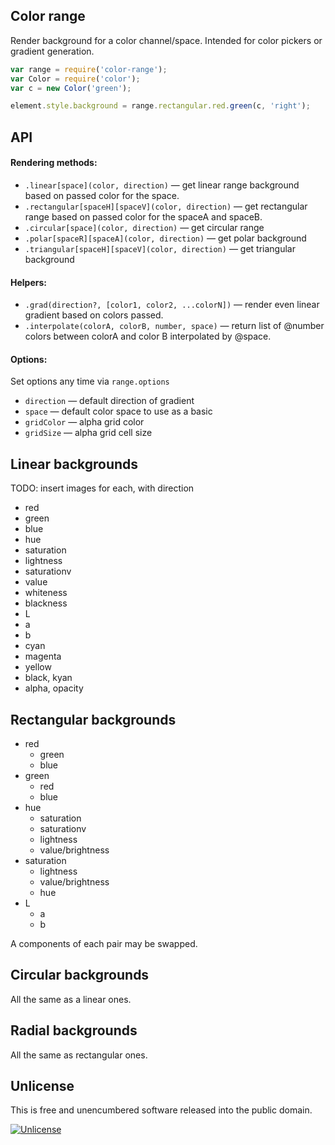 ## Color range

Render background for a color channel/space. Intended for color pickers or gradient generation.


```js
var range = require('color-range');
var Color = require('color');
var c = new Color('green');

element.style.background = range.rectangular.red.green(c, 'right');
```

## API

#### Rendering methods:

* `.linear[space](color, direction)` — get linear range background based on passed color for the space.
* `.rectangular[spaceH][spaceV](color, direction)` — get rectangular range based on passed color for the spaceA and spaceB.
* `.circular[space](color, direction)` — get circular range
* `.polar[spaceR][spaceA](color, direction)` — get polar background
* `.triangular[spaceH][spaceV](color, direction)` — get triangular background

#### Helpers:

* `.grad(direction?, [color1, color2, ...colorN])` — render even linear gradient based on colors passed.
* `.interpolate(colorA, colorB, number, space)` — return list of @number colors between colorA and color B interpolated by @space.


#### Options:

Set options any time via `range.options`

* `direction` — default direction of gradient
* `space` — default color space to use as a basic
* `gridColor` — alpha grid color
* `gridSize` — alpha grid cell size


## Linear backgrounds

TODO: insert images for each, with direction

* red
* green
* blue
* hue
* saturation
* lightness
* saturationv
* value
* whiteness
* blackness
* L
* a
* b
* cyan
* magenta
* yellow
* black, kyan
* alpha, opacity


## Rectangular backgrounds

* red
	* green
	* blue
* green
	* red
	* blue
* hue
	* saturation
	* saturationv
	* lightness
	* value/brightness
* saturation
	* lightness
	* value/brightness
	* hue
* L
	* a
	* b

A components of each pair may be swapped.


## Circular backgrounds

All the same as a linear ones.


## Radial backgrounds

All the same as rectangular ones.


## Unlicense

This is free and unencumbered software released into the public domain.

[![Unlicense](http://upload.wikimedia.org/wikipedia/commons/6/62/PD-icon.svg)](http://unlicense.org/UNLICENSE)